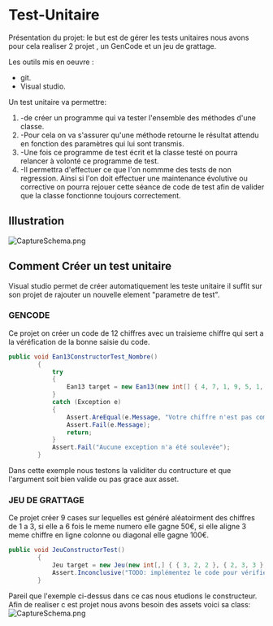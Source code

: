 # Test-Unitaire

Présentation du projet: le but est de gérer les tests unitaires nous avons pour cela realiser 2 projet , un GenCode et un jeu de grattage.

Les outils mis en oeuvre :

* git.
* Visual studio.

Un test unitaire va permettre:

1. -de créer un programme qui va tester l'ensemble des méthodes d'une classe. 
2. -Pour cela on va s'assurer qu'une méthode retourne le résultat attendu en fonction des paramètres qui lui sont transmis. 
3. -Une fois ce programme de test écrit et la classe testé on pourra relancer à volonté ce programme de test. 
4. -Il permettra d'effectuer ce que l'on nommme des tests de non regression. Ainsi si l'on doit effectuer une maintenance évolutive ou corrective on pourra rejouer cette séance de code de test afin de valider que la classe fonctionne toujours correctement. 


## Illustration ##
![CaptureSchema.png](http://image.noelshack.com/fichiers/2019/15/1/1554751336-capture.png) 

## Comment Créer un test unitaire ##
Visual studio permet de créer automatiquement les teste unitaire il suffit sur son projet de rajouter un nouvelle element "parametre de test".
### GENCODE ###
Ce projet on créer un code de 12 chiffres avec un traisieme chiffre qui sert a la véréfication de la bonne saisie du code.
```cs
public void Ean13ConstructorTest_Nombre()
        {
            try
            {
                Ean13 target = new Ean13(new int[] { 4, 7, 1, 9, 5, 1, 2, 0, 0, 2, 8,18});
            }
            catch (Exception e)
            {
                Assert.AreEqual(e.Message, "Votre chiffre n'est pas compris entre 0 et 9");
                Assert.Fail(e.Message);
                return;
            }
            Assert.Fail("Aucune exception n'a été soulevée");
        }
```
Dans cette exemple nous testons la validiter du contructure et que l'argument soit bien valide ou pas grace aux asset.

### JEU DE GRATTAGE ###
Ce projet créer 9 cases sur lequelles est généré aléatoirment des chiffres de 1 a 3, si elle a 6 fois le meme numero elle gagne 50€, si elle aligne 3 meme chiffre en ligne colonne ou diagonal elle gagne 100€.
```cs
public void JeuConstructorTest()
        {
            Jeu target = new Jeu(new int[,] { { 3, 2, 2 }, { 2, 3, 3 }, { 1, 3, 3 } });
            Assert.Inconclusive("TODO: implémentez le code pour vérifier la cible");
        }
```
Pareil que l'exemple ci-dessus dans ce cas nous etudions le constructeur.
Afin de realiser c est projet nous avons besoin des assets voici  sa class:
![CaptureSchema.png](http://image.noelshack.com/fichiers/2019/15/1/1554752776-capture2.png) 
